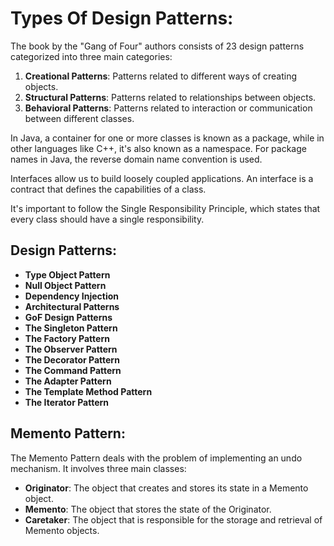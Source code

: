 # Types Of Design Patterns:

The book by the "Gang of Four" authors consists of 23 design patterns categorized into three main categories:

1. **Creational Patterns**: Patterns related to different ways of creating objects.
2. **Structural Patterns**: Patterns related to relationships between objects.
3. **Behavioral Patterns**: Patterns related to interaction or communication between different classes.

In Java, a container for one or more classes is known as a package, while in other languages like C++, it's also known as a namespace. For package names in Java, the reverse domain name convention is used.

Interfaces allow us to build loosely coupled applications. An interface is a contract that defines the capabilities of a class.

It's important to follow the Single Responsibility Principle, which states that every class should have a single responsibility.

## Design Patterns:

- **Type Object Pattern**
- **Null Object Pattern**
- **Dependency Injection**
- **Architectural Patterns**
- **GoF Design Patterns**
- **The Singleton Pattern**
- **The Factory Pattern**
- **The Observer Pattern**
- **The Decorator Pattern**
- **The Command Pattern**
- **The Adapter Pattern**
- **The Template Method Pattern**
- **The Iterator Pattern**

## Memento Pattern:

The Memento Pattern deals with the problem of implementing an undo mechanism. It involves three main classes:

- **Originator**: The object that creates and stores its state in a Memento object.
- **Memento**: The object that stores the state of the Originator.
- **Caretaker**: The object that is responsible for the storage and retrieval of Memento objects.
